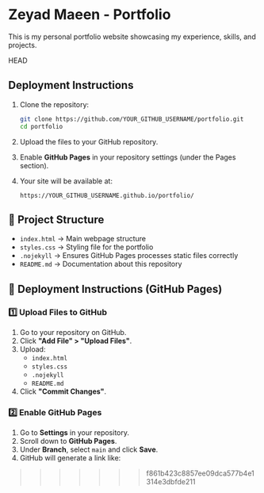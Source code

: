 # Zeyad Maeen - Portfolio

This is my personal portfolio website showcasing my experience, skills, and projects.

HEAD
## Deployment Instructions

1. Clone the repository:
   ```sh
   git clone https://github.com/YOUR_GITHUB_USERNAME/portfolio.git
   cd portfolio
   ```

2. Upload the files to your GitHub repository.

3. Enable **GitHub Pages** in your repository settings (under the Pages section).

4. Your site will be available at:
   ```
   https://YOUR_GITHUB_USERNAME.github.io/portfolio/
   ```

## 📂 Project Structure
- `index.html` → Main webpage structure
- `styles.css` → Styling file for the portfolio
- `.nojekyll` → Ensures GitHub Pages processes static files correctly
- `README.md` → Documentation about this repository

## 🚀 Deployment Instructions (GitHub Pages)

### **1️⃣ Upload Files to GitHub**
1. Go to your repository on GitHub.
2. Click **"Add File" > "Upload Files"**.
3. Upload:
   - `index.html`
   - `styles.css`
   - `.nojekyll`
   - `README.md`
4. Click **"Commit Changes"**.

### **2️⃣ Enable GitHub Pages**
1. Go to **Settings** in your repository.
2. Scroll down to **GitHub Pages**.
3. Under **Branch**, select `main` and click **Save**.
4. GitHub will generate a link like:
>>>>>>> f861b423c8857ee09dca577b4e1314e3dbfde211
